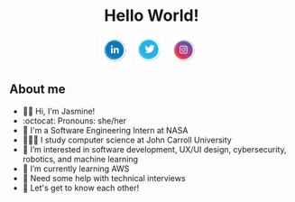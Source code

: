 <div align="center">
  <h1>Hello World!</h1>
</div>

<p align='center'> 
<a href="https://www.linkedin.com/in/jasmine-nelson/"><img height="50" src="https://github.com/jasminehn/jasminehn/blob/main/icons/linkedin%20icon.png?raw=true"></a>&nbsp;&nbsp;
<a href="https://twitter.com/JasOverFlow"><img height="50" src="https://github.com/jasminehn/jasminehn/blob/main/icons/twitter%20icon.png?raw=true"></a>&nbsp;&nbsp;
<a href="https://www.instagram.com/jasoverflow/"><img height="50" src="https://github.com/jasminehn/jasminehn/blob/main/icons/instagram%20icon.png?raw=true"></a>&nbsp;&nbsp;
</p>

## About me
- 👋🏾 Hi, I'm Jasmine!
- :octocat: Pronouns: she/her
- 🚀 I'm a Software Engineering Intern at NASA
- 👩🏾‍💻 I study computer science at John Carroll University
- 👀 I’m interested in software development, UX/UI design, cybersecurity, robotics, and machine learning
- 🌱 I’m currently learning AWS
- 🤔 Need some help with technical interviews
- 💭 Let's get to know each other!

<!---
jasminehn/jasminehn is a ✨ special ✨ repository because its `README.md` (this file) appears on your GitHub profile.
You can click the Preview link to take a look at your changes.
--->
